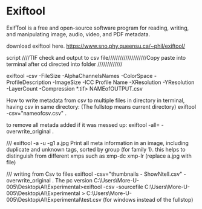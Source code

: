 # Exiftool
ExifTool is a free and open-source software program for reading, writing, and manipulating image, audio, video, and PDF metadata.

download exiftool here.
https://www.sno.phy.queensu.ca/~phil/exiftool/

script
////TIF check and output to csv file////////////////////Copy paste into terminal after cd directed into folder
/////////////


exiftool -csv -FileSize -AlphaChannelsNames -ColorSpace -ProfileDescription -ImageSize -ICC Profile Name  -XResolution -YResolution -LayerCount -Compression *.tif> NAMEofOUTPUT.csv


How to write metadata from csv to multiple files in directory in terminal, having csv in same directory: (The fullstop means current directory)
exiftool -csv="nameofcsv.csv" .

to remove all metada added if it was messed up:
exiftool -all= -overwrite_original .


///
exiftool -a -u -g1 a.jpg
Print all meta information in an image, including duplicate and unknown tags, sorted by group (for family 1).
this helps to distinguish from different xmps such as xmp-dc xmp-lr  (replace a.jpg with file)

/// writing from Csv to files
exiftool -csv="thumbnails - ShowNtell.csv" -overwrite_original .
The pc version
C:\Users\More-U-005\Desktop\AI\Experimental>exiftool -csv -sourcefile C:\Users\More-U-005\Desktop\AI\Experimental > C:\Users\More-U-005\Desktop\AI\Experimental\test.csv  (for windows instead of the fullstop)

